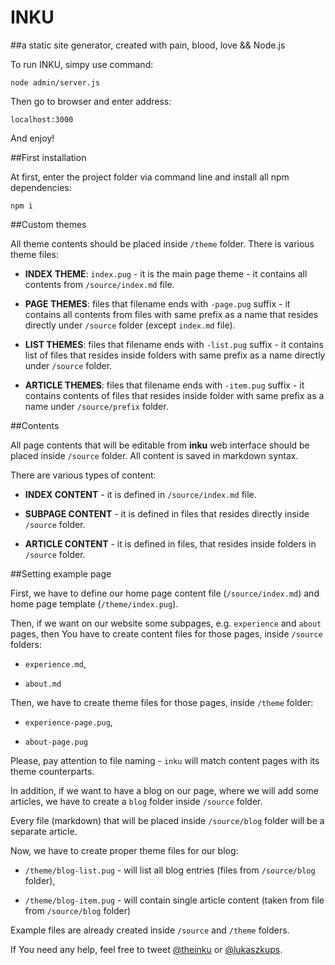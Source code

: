 # INKU 

##a static site generator, created with pain, blood, love && Node.js

To run INKU, simpy use command:

```
node admin/server.js
```

Then go to browser and enter address:

```
localhost:3000
```

And enjoy!

##First installation

At first, enter the project folder via command line and install all npm dependencies:

```
npm i
```

##Custom themes

All theme contents should be placed inside `/theme` folder. There is various theme files:

- **INDEX THEME**: `index.pug` - it is the main page theme - it contains all contents from `/source/index.md` file.

- **PAGE THEMES**: files that filename ends with `-page.pug` suffix - it contains all contents from files with same prefix as a name that resides directly under `/source` folder (except `index.md` file).

- **LIST THEMES**: files that filename ends with `-list.pug` suffix - it contains list of files that resides inside folders with same prefix as a name directly under `/source` folder.

- **ARTICLE THEMES**: files that filename ends with `-item.pug` suffix - it contains contents of files that resides inside folder with same prefix as a name under `/source/prefix` folder.

##Contents

All page contents that will be editable from **inku** web interface should be placed inside `/source` folder. All content is saved in markdown syntax.

There are various types of content:

- **INDEX CONTENT** - it is defined in `/source/index.md` file.

- **SUBPAGE CONTENT** - it is defined in files that resides directly inside `/source` folder.

- **ARTICLE CONTENT** - it is defined in files, that resides inside folders in `/source` folder.

##Setting example page

First, we have to define our home page content file (`/source/index.md`) and home page template (`/theme/index.pug`).

Then, if we want on our website some subpages, e.g. `experience` and `about` pages, then You have to create content files for those pages, inside `/source` folders:

- `experience.md`,

- `about.md`

Then, we have to create theme files for those pages, inside `/theme` folder:

- `experience-page.pug`,

- `about-page.pug`

Please, pay attention to file naming - `inku` will match content pages with its theme counterparts.

In addition, if we want to have a blog on our page, where we will add some articles, we have to create a `blog` folder inside `/source` folder.

Every file (markdown) that will be placed inside `/source/blog` folder will be a separate article.

Now, we have to create proper theme files for our blog:

- `/theme/blog-list.pug` - will list all blog entries (files from `/source/blog` folder),

- `/theme/blog-item.pug` - will contain single article content (taken from file from `/source/blog` folder)

Example files are already created inside `/source` and `/theme` folders.

If You need any help, feel free to tweet [@theinku](http://twitter.com/theinku) or [@lukaszkups](http://twitter.com/lukaszkups).